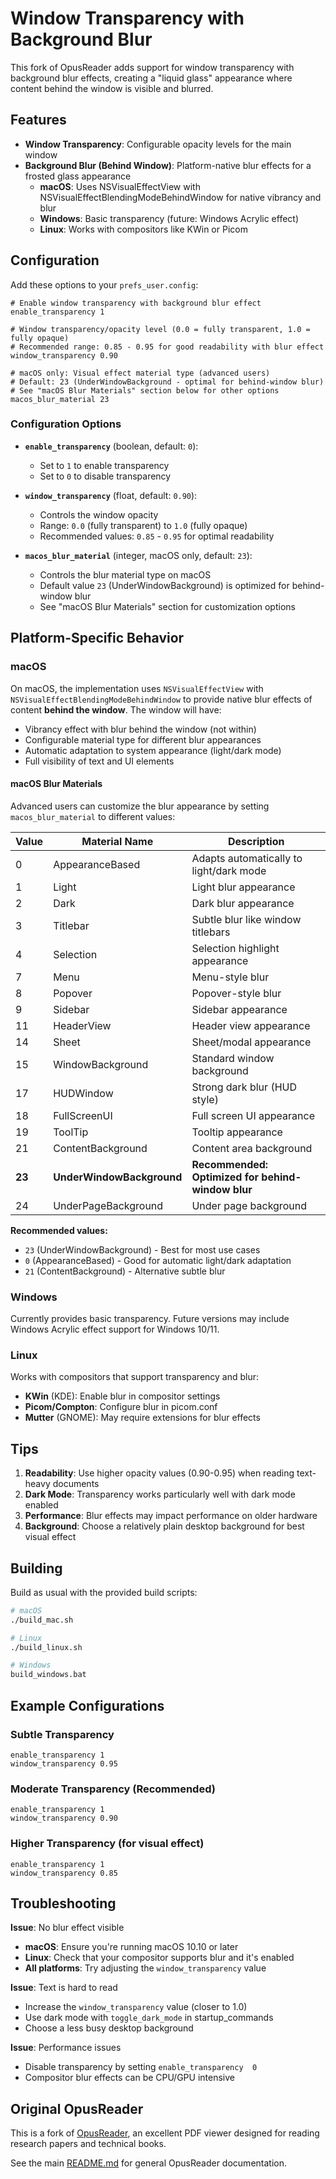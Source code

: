 # Window Transparency with Background Blur

This fork of OpusReader adds support for window transparency with background blur effects, creating a "liquid glass" appearance where content behind the window is visible and blurred.

## Features

- **Window Transparency**: Configurable opacity levels for the main window
- **Background Blur (Behind Window)**: Platform-native blur effects for a frosted glass appearance
  - **macOS**: Uses NSVisualEffectView with NSVisualEffectBlendingModeBehindWindow for native vibrancy and blur
  - **Windows**: Basic transparency (future: Windows Acrylic effect)
  - **Linux**: Works with compositors like KWin or Picom

## Configuration

Add these options to your `prefs_user.config`:

```
# Enable window transparency with background blur effect
enable_transparency	1

# Window transparency/opacity level (0.0 = fully transparent, 1.0 = fully opaque)
# Recommended range: 0.85 - 0.95 for good readability with blur effect
window_transparency	0.90

# macOS only: Visual effect material type (advanced users)
# Default: 23 (UnderWindowBackground - optimal for behind-window blur)
# See "macOS Blur Materials" section below for other options
macos_blur_material	23
```

### Configuration Options

- **`enable_transparency`** (boolean, default: `0`):
  - Set to `1` to enable transparency
  - Set to `0` to disable transparency

- **`window_transparency`** (float, default: `0.90`):
  - Controls the window opacity
  - Range: `0.0` (fully transparent) to `1.0` (fully opaque)
  - Recommended values: `0.85` - `0.95` for optimal readability

- **`macos_blur_material`** (integer, macOS only, default: `23`):
  - Controls the blur material type on macOS
  - Default value `23` (UnderWindowBackground) is optimized for behind-window blur
  - See "macOS Blur Materials" section for customization options

## Platform-Specific Behavior

### macOS

On macOS, the implementation uses `NSVisualEffectView` with `NSVisualEffectBlendingModeBehindWindow` to provide native blur effects of content **behind the window**. The window will have:
- Vibrancy effect with blur behind the window (not within)
- Configurable material type for different blur appearances
- Automatic adaptation to system appearance (light/dark mode)
- Full visibility of text and UI elements

#### macOS Blur Materials

Advanced users can customize the blur appearance by setting `macos_blur_material` to different values:

| Value | Material Name | Description |
|-------|---------------|-------------|
| 0 | AppearanceBased | Adapts automatically to light/dark mode |
| 1 | Light | Light blur appearance |
| 2 | Dark | Dark blur appearance |
| 3 | Titlebar | Subtle blur like window titlebars |
| 4 | Selection | Selection highlight appearance |
| 7 | Menu | Menu-style blur |
| 8 | Popover | Popover-style blur |
| 9 | Sidebar | Sidebar appearance |
| 11 | HeaderView | Header view appearance |
| 14 | Sheet | Sheet/modal appearance |
| 15 | WindowBackground | Standard window background |
| 17 | HUDWindow | Strong dark blur (HUD style) |
| 18 | FullScreenUI | Full screen UI appearance |
| 19 | ToolTip | Tooltip appearance |
| 21 | ContentBackground | Content area background |
| **23** | **UnderWindowBackground** | **Recommended: Optimized for behind-window blur** |
| 24 | UnderPageBackground | Under page background |

**Recommended values:**
- `23` (UnderWindowBackground) - Best for most use cases
- `0` (AppearanceBased) - Good for automatic light/dark adaptation
- `21` (ContentBackground) - Alternative subtle blur

### Windows

Currently provides basic transparency. Future versions may include Windows Acrylic effect support for Windows 10/11.

### Linux

Works with compositors that support transparency and blur:
- **KWin** (KDE): Enable blur in compositor settings
- **Picom/Compton**: Configure blur in picom.conf
- **Mutter** (GNOME): May require extensions for blur effects

## Tips

1. **Readability**: Use higher opacity values (0.90-0.95) when reading text-heavy documents
2. **Dark Mode**: Transparency works particularly well with dark mode enabled
3. **Performance**: Blur effects may impact performance on older hardware
4. **Background**: Choose a relatively plain desktop background for best visual effect

## Building

Build as usual with the provided build scripts:

```bash
# macOS
./build_mac.sh

# Linux
./build_linux.sh

# Windows
build_windows.bat
```

## Example Configurations

### Subtle Transparency
```
enable_transparency	1
window_transparency	0.95
```

### Moderate Transparency (Recommended)
```
enable_transparency	1
window_transparency	0.90
```

### Higher Transparency (for visual effect)
```
enable_transparency	1
window_transparency	0.85
```

## Troubleshooting

**Issue**: No blur effect visible
- **macOS**: Ensure you're running macOS 10.10 or later
- **Linux**: Check that your compositor supports blur and it's enabled
- **All platforms**: Try adjusting the `window_transparency` value

**Issue**: Text is hard to read
- Increase the `window_transparency` value (closer to 1.0)
- Use dark mode with `toggle_dark_mode` in startup_commands
- Choose a less busy desktop background

**Issue**: Performance issues
- Disable transparency by setting `enable_transparency	0`
- Compositor blur effects can be CPU/GPU intensive

## Original OpusReader

This is a fork of [OpusReader](https://github.com/ahrm/opusreader), an excellent PDF viewer designed for reading research papers and technical books.

See the main [README.md](README.md) for general OpusReader documentation.
